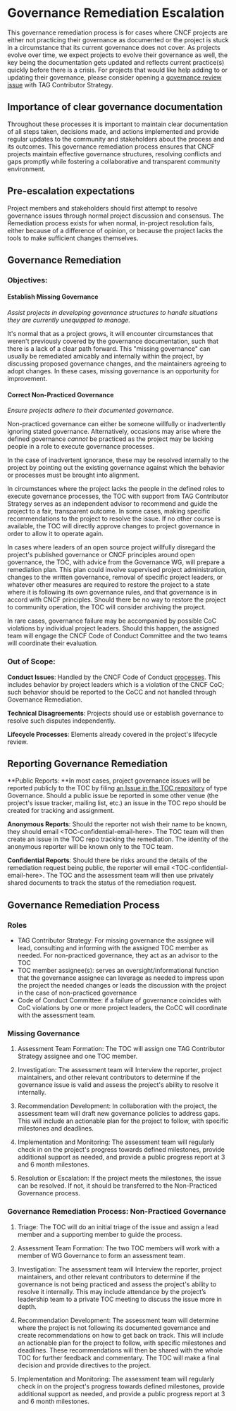 # Governance Remediation Escalation 

This governance remediation process is for cases where CNCF projects are either not practicing their governance as documented or the project is stuck in a circumstance that its current governance does not cover. As projects evolve over time, we expect projects to evolve their governance as well, the key being the documentation gets updated and reflects current practice(s) quickly before there is a crisis. For projects that would like help adding to or updating their governance, please consider opening a [governance review issue](https://github.com/cncf/tag-contributor-strategy/issues/new?assignees=jberkus%2Caliok%2Cgeekygirldawn&labels=wg%2Fgovernance&projects=&template=governance-review-request.yaml&title=%5BGovernance+Review%5D%3A+PROJECT+NAME) with TAG Contributor Strategy.

## Importance of clear governance documentation

Throughout these processes it is important to maintain clear documentation of all steps taken, decisions made, and actions implemented and provide regular updates to the community and stakeholders about the process and its outcomes. This governance remediation process ensures that CNCF projects maintain effective governance structures, resolving conflicts and gaps promptly while fostering a collaborative and transparent community environment.

## Pre-escalation expectations

Project members and stakeholders should first attempt to resolve governance issues through normal project discussion and consensus. The Remediation process exists for when normal, in-project resolution fails, either because of a difference of opinion, or because the project lacks the tools to make sufficient changes themselves.

## Governance Remediation

### Objectives:

#### Establish Missing Governance 

_Assist projects in developing governance structures to handle situations they are currently unequipped to manage._

It's normal that as a project grows, it will encounter circumstances that weren't previously covered by the governance documentation, such that there is a lack of a clear path forward. This "missing governance" can usually be remediated amicably and internally within the project, by discussing proposed governance changes, and the maintainers agreeing to adopt changes. In these cases, missing governance is an opportunity for improvement. 

#### Correct Non-Practiced Governance 

_Ensure projects adhere to their documented governance._

Non-practiced governance can either be someone willfully or inadvertently ignoring stated governance. Alternatively, occasions may arise where the defined governance _cannot_ be practiced as the project may be lacking people in a role to execute governance processes.

In the case of inadvertent ignorance, these may be resolved internally to the project by pointing out the existing governance against which the behavior or processes must be brought into alignment. 

In circumstances where the project lacks the people in the defined roles to execute governance processes, the TOC with support from TAG Contributor Strategy serves as an independent advisor to recommend and guide the project to a fair, transparent outcome. In some cases, making specific recommendations to the project to resolve the issue.  If no other course is available, the TOC will directly approve changes to project governance in order to allow it to operate again.

In cases where leaders of an open source project willfully disregard the project's published governance or CNCF principles around open governance, the TOC, with advice from the Governance WG, will prepare a remediation plan. This plan could involve supervised project administration, changes to the written governance, removal of specific project leaders, or whatever other measures are required to restore the project to a state where it is following its own governance rules, and that governance is in accord with CNCF principles. Should there be no way to restore the project to community operation, the TOC will consider archiving the project.

In rare cases, governance failure may be accompanied by possible CoC violations by individual project leaders. Should this happen, the assigned team will engage the CNCF Code of Conduct Committee and the two teams will coordinate their evaluation.

### Out of Scope:

**Conduct Issues**: Handled by the CNCF Code of Conduct [processes](https://github.com/cncf/foundation/blob/main/code-of-conduct.md#reporting). This includes behavior by project leaders which is a violation of the CNCF CoC; such behavior should be reported to the CoCC and not handled through Governance Remediation.

**Technical Disagreements**: Projects should use or establish governance to resolve such disputes independently.

**Lifecycle Processes**: Elements already covered in the project's lifecycle review.

## Reporting Governance Remediation

**Public Reports: **In most cases, project governance issues will be reported publicly to the TOC by filing [an Issue in the TOC repository](https://github.com/cncf/toc/issues) of type Governance. Should a public issue be reported in some other venue (the project's issue tracker, mailing list, etc.) an issue in the TOC repo should be created for tracking and assignment.

**Anonymous Reports**: Should the reporter not wish their name to be known, they should email &lt;TOC-confidential-email-here>.  The TOC team will then create an issue in the TOC repo tracking the remediation. The identity of the anonymous reporter will be known only to the TOC team.

**Confidential Reports**: Should there be risks around the details of the remediation request being public, the reporter will email &lt;TOC-confidential-email-here>.  The TOC and the assessment team will then use privately shared documents to track the status of the remediation request.

## Governance Remediation Process

### Roles

* TAG Contributor Strategy: For missing governance the assignee will lead, consulting and informing with the assigned TOC member as needed. For non-practiced governance, they act as an advisor to the TOC
* TOC member assignee(s): serves an oversight/informational function that the governance assignee can leverage as needed to impress upon the project the needed changes or leads the discussion with the project in the case of non-practiced governance
* Code of Conduct Committee: if a failure of governance coincides with CoC violations by one or more project leaders, the CoCC will coordinate with the assessment team.

### Missing Governance

1. Assessment Team Formation: The TOC will assign one TAG Contributor Strategy assignee and one TOC member.

2. Investigation: The assessment team will Interview the reporter, project maintainers, and other relevant contributors to determine if the governance issue is valid and assess the project's ability to resolve it internally.

3. Recommendation Development: In collaboration with the project, the assessment team will draft new governance policies to address gaps. This will include an actionable plan for the project to follow, with specific milestones and deadlines.

4. Implementation and Monitoring: The assessment team will regularly check in on the project's progress towards defined milestones, provide additional support as needed, and provide a public progress report at 3 and 6 month milestones.

5. Resolution or Escalation: If the project meets the milestones, the issue can be resolved. If not, it should be transferred to the Non-Practiced Governance process.

### Governance Remediation Process: Non-Practiced Governance

1. Triage: The TOC will do an initial triage of the issue and assign a lead member and a supporting member to guide the process.

2. Assessment Team Formation: The two TOC members will work with a member of WG Governance to form an assessment team.

3. Investigation: The assessment team will Interview the reporter, project maintainers, and other relevant contributors to determine if the governance is not being practiced and assess the project's ability to resolve it internally. This may include attendance by the project’s leadership team to a private TOC meeting to discuss the issue more in depth.

4. Recommendation Development: The assessment team will determine where the project is not following its documented governance and create recommendations on how to get back on track. This will include an actionable plan for the project to follow, with specific milestones and deadlines. These recommendations will then be shared with the whole TOC for further feedback and commentary. The TOC will make a final decision and provide directives to the project.

5. Implementation and Monitoring: The assessment team will regularly check in on the project's progress towards defined milestones, provide additional support as needed, and provide a public progress report at 3 and 6 month milestones.
